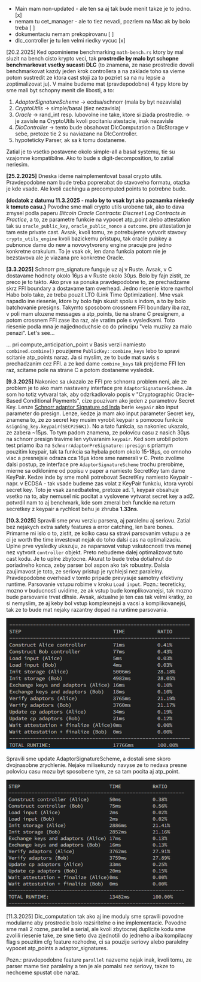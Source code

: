 - Main mam non-updated - ale ten sa aj tak bude menit takze je to jedno. [x]
- nemam tu cet_manager - ale to tiez nevadi, pozriem na Mac ak by bolo treba [ ]
- dokumentaciu nemam prekopirovanu [ ]
- dlc_controller je tu len velmi riedky vycuc [x]


[20.2.2025]
Ked opominieme benchmarking `math-bench.rs` ktory by mal sluzit na bench cisto krypto veci, tak __prostredie by malo byt schopne benchmarkovat vsetky sucasti DLC__ (to znamena, ze nase prostredie dovoli benchmarkovat kazdy jeden krok controllera a na zaklade toho sa vieme potom sustredit ze ktora cast stoji za to pozriet sa na nu lepsie a zoptimalizovat ju).
V maine budeme mat (pravdepodobne) 4 typy ktore by sme mali byt schopny menit dle libosti, a to:
1. *AdaptorSignatureScheme* -> ecdsa/schnorr (mala by byt nezavisla)
2. *CryptoUtils* -> simple/basal (tiez nezavisla)
3. *Oracle* -> rand_int resp. lubovolne ine take, ktore si ziada prostredie. -> je zavisle na CryptoUtils kvoli pocitaniu atestacie, inak nezavisle
4. *DlcController* -> tento bude obsahovat DlcComputation a DlcStorage v sebe, pretoze tie 2 su naviazane na DlcController.
5. hypoteticky Parser, ak sa k tomu dostaneme.

Zatial je to vsetko postavene okolo simple-all a basal systemu, tie su vzajomne kompatibilne. Ako to bude s digit-decomposition, to zatial neriesim.

**[25.2.2025]**
Dneska ideme naimplementovat basal crypto utils. Pravdepodobne nam bude treba poprerabat do stavoveho formatu, otazka je kde vsade. Ale kvoli cachingu a precomputed points to potrebne bude.

**(dodatok z datumu 11.3.2025 - malo by to vsak byt ako poznamka niekedy k tomuto casu.)**
Povodne sme mali crypto utils urobene tak, ako to dava zmysel podla paperu _Bitcoin Oracle Contracts: Discreet Log Contracts in Practice_, a to, ze parametre funkcie na vypocet atp_point alebo attestation tak su `oracle_public_key`, `oracle_public_nonce` a `outcome`. pre attestation je tam este private cast. Avsak, kvoli tomu, ze potrebujeme vytvorit stavovy `crypto_utils_engine` kvoli bazickemu pristupu, tak oracle pubkey a pubnonce dame do new a novovytvoreny engine pracuje pre jedno konkretne orakulum. To je vsak ok, len dana funkcia potom nie je bezstavova ale je viazana pre konkretne Oracle.




**[3.3.2025]**
Schnorr pre_signature funguje uz aj v Ruste. Avsak, v C dostavame hodnoty okolo 16μs a v Ruste okolo 30μs. Bolo by fajn zistit, ze preco je to takto. Ako prve sa ponuka pravdepodobne to, ze prechadzame skrz FFI boundary a dostavame tam overhead. Jedno riesenie ktore navrhol Habo bolo take, ze treba pouzit LTO (Link Time Optimization).
Mne vsak napadlo ine riesenie, ktore by bolo fajn skusit spolu s indom, a to by bolo batchovanie presigns. Takymto sposobom crossnem FFI boundary iba raz, v poli mam ulozene messages a atp_points, tie na strane C presignem, a potom crossnem FFI zase iba raz, ale vratim pole s vysledkami. Toto riesenie podla mna je najjednoduchsie co do principu "vela muziky za malo penazi". Let's see...

...
pri compute_anticipation_point v Basis verzii namiesto `combined.combine()` pouzijeme `PublicKey::combine_keys` lebo to spravi scitanie atp_points naraz. Ja si myslim, ze to bude mat suvis s prechadzanim cez FFI. a ze ked dame `combine_keys` tak prejdeme FFI len raz, scitame pole na strane C a potom dostaneme vysledok.


**[9.3.2025]**
Nakoniec sa ukazalo ze FFI pre schnorra problem neni, ale ze problem je to ako mam nastaveny interface pre `AdaptorSignatureScheme`. Ja som ho totiz vytvaral tak, aby odzrkadlovalo popis v "Cryptographic Oracle-Based Conditional Payments", cize pouzivam ako jeden z parametrov Secret Key. Lenze <u>Schnorr adaptor Signature od Inda</u> berie `keypair` ako input parameter do presign. Lenze, kedze ja mam ako input parameter Secret key, znamena to, ze zo secret key musim vyrobit keypair s pomocou funkcie `&signing_key.keypair(SECP256K1)`. No a tato funkcia, sa nakoniec ukazalo, ze zabera ~15µs. To tym padom znamena, ze polovicu casu z nasich 30µs na schnorr presign travime len vytvaranim `keypair`. Ked som urobil potom test priamo iba na `SchnorrAdaptorPreSignature::presign` s priamym pouzitim keypair, tak ta funkcia sa hybala potom okolo 15-18µs, co omnoho viac a presnejsie odraza cca 16µs ktore sme namerali v C. Preto zvolime dalsi postup, ze interface pre `AdaptorSignatureScheme` trochu prerobime, mierne sa odklonime od popisu v paper a namiesto SecretKey tam dame KeyPair. Kedze inde by sme mohli potrebovat SecretKey namiesto Keypair - napr. v ECDSA - tak vsade budeme zas volat z KeyPair funkciu, ktora vyrobi secret key. Toto je vsak zanedbatelne, pretoze ad. 1, keypair obsahuje vsetko na to, aby nemusel nic pocitat a vyslovene vytvarat secret key a ad2. potvrdil nam to aj benchmark, kde som zmeral beh funckie na return secretkey z keypair a rychlost behu je zhruba **1.33ns**. 


**[10.3.2025]**
Spravili sme prvu verziu parsera, aj paralelnu aj seriovu. Zatial bez nejakych extra safety features a error catching, len bare bones. Primarne mi islo o to, zistit, ze kolko casu sa stravi parsovanim vstupu a ze ci je worth the time investovat nejak do toho dalsi cas na optimalizaciu. Uplne prve vysledky ukazuju, ze naparsovat vstup vskutocnosti trva menej nez vytvorit `controller` objekt. Preto nebudeme dalej optimalizovat tuto cast kodu. Je to uplne zbytocne. Akurat to bude treba dotiahnut do poriadneho konca, zeby parser bol aspon ako tak robustny. Dalsia zaujimavost je toto, ze seriovy pristup je rychlejsi nez paralelny. Pravdepodobne overhead v tomto pripade prevysuje samotny efektivny runtime. Parsovanie vstupu robime v kroku `Load input`.
Pozn.: teoreticky, mozno v buducnosti uvidime, ze ak vstup bude komplikovanejsi, tak mozno bude parsovanie trvat dlhsie. Avsak, aktualne je ten cas tak velmi kratky, ze si nemyslim, ze aj keby bol vstup komplexnejsi a vacsi a komplikovanejsi, tak ze to bude mat nejaky razantny dopad na runtime parsovania.

![alt text](images/image.png)

Spravili sme update AdaptorSignatureScheme, a dostali sme skoro dvojnasobne zrychlenie. Nejake milisekundy navyse ze to nedava presne polovicu casu mozu byt sposobene tym, ze sa tam pocita aj atp_point. 

![alt text](images/schnorr-keypair-update.png)


[11.3.2025]
Dlc_computation tak ako aj ine moduly sme spravili povodne modularne aby prostredie bolo rozsiritelne o ine implementacie. Povodne sme mali 2 rozne, parallel a serial, ale kvoli zbytocnej duplicite kodu sme zvolili riesenie take, ze sme tieto dva zjednotili do jedneho a iba kompilacny flag s pouzitim cfg feature rozhodne, ci sa pouzije seriovy alebo paralelny vypocet atp_points a adaptor_signatures.

Pozn.: pravdepodobne feature `parallel` nazveme nejak inak, kvoli tomu, ze parser mame tiez paralelny a ten je ale pomalsi nez seriovy, takze to nechceme spustat obe naraz.